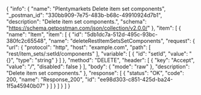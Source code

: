 {
  "info": {
    "name": "Plentymarkets Delete item set components",
    "_postman_id": "330bb909-7e75-483b-b68c-49910924d7b1",
    "description": "Delete item set components.",
    "schema": "https://schema.getpostman.com/json/collection/v2.0.0/"
  },
  "item": [
    {
      "name": "Item",
      "item": [
        {
          "id": "5db1dc7a-512d-495c-93bc-380fc2c65548",
          "name": "deleteRestItemSetsSetComponents",
          "request": {
            "url": {
              "protocol": "http",
              "host": "example.com",
              "path": [
                "rest/item_sets/:setId/components"
              ],
              "variable": [
                {
                  "id": "setId",
                  "value": "{}",
                  "type": "string"
                }
              ]
            },
            "method": "DELETE",
            "header": [
              {
                "key": "Accept",
                "value": "*/*",
                "disabled": false
              }
            ],
            "body": {
              "mode": "raw"
            },
            "description": "Delete item set components."
          },
          "response": [
            {
              "status": "OK",
              "code": 200,
              "name": "Response_200",
              "id": "ee98d303-c851-425d-ba24-1f5a45940b07"
            }
          ]
        }
      ]
    }
  ]
}